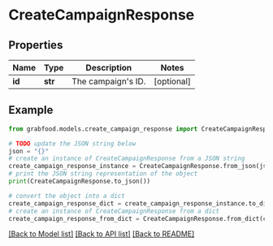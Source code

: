 # CreateCampaignResponse



## Properties

Name | Type | Description | Notes
------------ | ------------- | ------------- | -------------
**id** | **str** | The campaign&#39;s ID. | [optional] 

## Example

```python
from grabfood.models.create_campaign_response import CreateCampaignResponse

# TODO update the JSON string below
json = "{}"
# create an instance of CreateCampaignResponse from a JSON string
create_campaign_response_instance = CreateCampaignResponse.from_json(json)
# print the JSON string representation of the object
print(CreateCampaignResponse.to_json())

# convert the object into a dict
create_campaign_response_dict = create_campaign_response_instance.to_dict()
# create an instance of CreateCampaignResponse from a dict
create_campaign_response_from_dict = CreateCampaignResponse.from_dict(create_campaign_response_dict)
```
[[Back to Model list]](../README.md#documentation-for-models) [[Back to API list]](../README.md#documentation-for-api-endpoints) [[Back to README]](../README.md)


